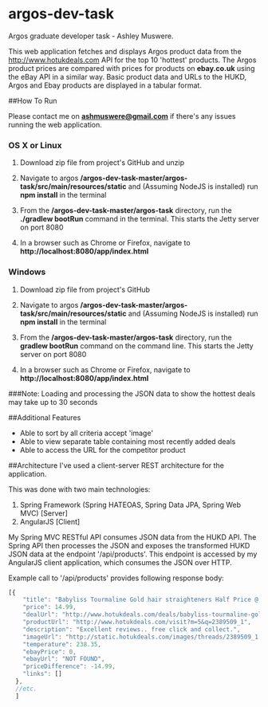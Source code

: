 # argos-dev-task
Argos graduate developer task - Ashley Muswere.

This web application fetches and displays Argos product data from the http://www.hotukdeals.com API for the top 10 'hottest' products. The Argos product prices are compared with prices for products on **ebay.co.uk** using the eBay API in a similar way. Basic product data and URLs to the HUKD, Argos and Ebay products are displayed in a tabular format.

##How To Run

Please contact me on **ashmuswere@gmail.com** if there's any issues running the web application.

### OS X or Linux
1. Download zip file from project's GitHub and unzip

2. Navigate to argos **/argos-dev-task-master/argos-task/src/main/resources/static** and (Assuming NodeJS is installed) run **npm install** in the terminal

3. From the **/argos-dev-task-master/argos-task** directory, run the **./gradlew bootRun** command in the terminal. This starts the Jetty server on port 8080

4. In a browser such as Chrome or Firefox, navigate to **http://localhost:8080/app/index.html**

### Windows
1. Download zip file from project's GitHub

2. Navigate to argos **/argos-dev-task-master/argos-task/src/main/resources/static** and (Assuming NodeJS is installed) run **npm install** in the terminal

3. From the **/argos-dev-task-master/argos-task** directory, run the **gradlew bootRun** command on the command line. This starts the Jetty server on port 8080

4. In a browser such as Chrome or Firefox, navigate to **http://localhost:8080/app/index.html**

###Note: 
Loading and processing the JSON data to show the hottest deals may take up to 30 seconds

##Additional Features
- Able to sort by all criteria accept 'image'
- Able to view separate table containing most recently added deals 
- Able to access the URL for the competitor product

##Architecture
I've used a client-server REST architecture for the application. 

This was done with two main technologies: 

1. Spring Framework (Spring HATEOAS, Spring Data JPA, Spring Web MVC) [Server]
2. AngularJS [Client]

My Spring MVC RESTful API consumes JSON data from the HUKD API. The Spring API then processes the JSON
and exposes the transformed HUKD JSON data at the endpoint '/api/products'. This endpoint is accessed
by my AngularJS client application, which consumes the JSON over HTTP.

Example call to '/api/products' provides following response body:
```javascript
[{
    "title": "Babyliss Tourmaline Gold hair straighteners Half Price @ Argos 14.99",
    "price": 14.99,
    "dealUrl": "http://www.hotukdeals.com/deals/babyliss-tourmaline-gold-hair-straighteners-half-price-argos-14-99-2389509?aui=1070",
    "productUrl": "http://www.hotukdeals.com/visit?m=5&q=2389509_1",
    "description": "Excellent reviews.. free click and collect.",
    "imageUrl": "http://static.hotukdeals.com/images/threads/2389509_1.jpg",
    "temperature": 238.35,
    "ebayPrice": 0,
    "ebayUrl": "NOT FOUND",
    "priceDifference": -14.99,
    "links": []
  },
  //etc.
  ]
```
